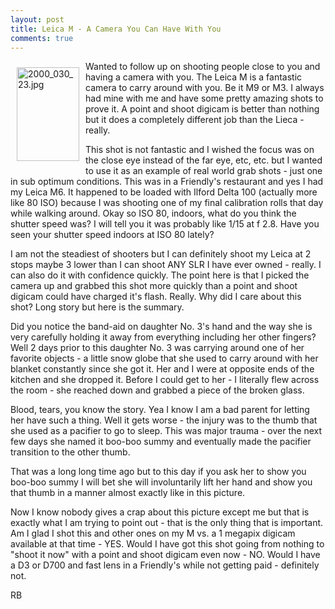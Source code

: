 ```yaml
---
layout: post
title: Leica M - A Camera You Can Have With You
comments: true
---
```

<a rel="lightbox" href="/wp-content/uploads/2009/10/2000_030_23.jpg"><img title="2000_030_23.jpg" src="/wp-content/uploads/2009/10/.thumbs/.2000_030_23.jpg" border="0" alt="2000_030_23.jpg" hspace="10" vspace="10" width="100" height="150" align="left" /></a>Wanted to follow up on shooting people close to you and having a camera with you. The Leica M is a fantastic camera to carry around with you. Be it M9 or M3. I always had mine with me and have some pretty amazing shots to prove it. A point and shoot digicam is better than nothing but it does a completely different job than the Lieca - really.

This shot is not fantastic and I wished the focus was on the close eye instead of the far eye, etc, etc. but I wanted to use it as an example of real world grab shots - just one in sub optimum conditions. This was in a Friendly's restaurant and yes I had my Leica M6. It happened to be loaded with Ilford Delta 100 (actually more like 80 ISO) because I was shooting one of my final calibration rolls that day while walking around. Okay so ISO 80, indoors, what do you think the shutter speed was? I will tell you it was probably like 1/15 at f 2.8. Have you seen your shutter speed indoors at ISO 80 lately?

I am not the steadiest of shooters but I can definitely shoot my Leica at 2 stops maybe 3 lower than I can shoot ANY SLR I have ever owned - really. I can also do it with confidence quickly. The point here is that I picked the camera up and grabbed this shot more quickly than a point and shoot digicam could have charged it's flash. Really. Why did I care about this shot? Long story but here is the summary.

Did you notice the band-aid on daughter No. 3's hand and the way she is very carefully holding it away from everything including her other fingers? Well 2 days prior to this daughter No. 3 was carrying around one of her favorite objects - a little snow globe that she used to carry around with her blanket constantly since she got it. Her and I were at opposite ends of the kitchen and she dropped it. Before I could get to her - I literally flew across the room - she reached down and grabbed a piece of the broken glass.

Blood, tears, you know the story. Yea I know I am a bad parent for letting her have such a thing. Well it gets worse - the injury was to the thumb that she used as a pacifier to go to sleep. This was major trauma - over the next few days she named it boo-boo summy and eventually made the pacifier transition to the other thumb.

That was a long long time ago but to this day if you ask her to show you boo-boo summy I will bet she will involuntarily lift her hand and show you that thumb in a manner almost exactly like in this picture.

Now I know nobody gives a crap about this picture except me but that is exactly what I am trying to point out - that is the only thing that is important. Am I glad I shot this and other ones on my M vs. a 1 megapix digicam available at that time - YES. Would I have got this shot going from nothing to "shoot it now" with a point and shoot digicam even now - NO. Would I have a D3 or D700 and fast lens in a Friendly's while not getting paid - definitely not.

RB